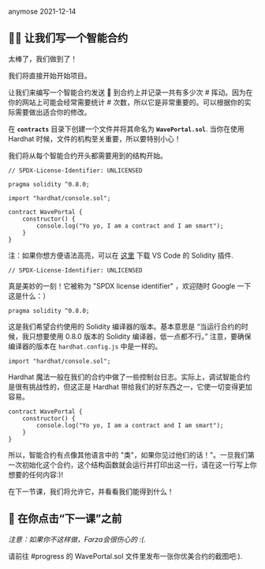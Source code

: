 anymose 2021-12-14

👩‍💻 让我们写一个智能合约
----------------------------

太棒了，我们做到了！

我们将直接开始开始项目。

让我们来编写一个智能合约发送 👋 到合约上并记录一共有多少次 # 挥动。因为在你的网站上可能会经常需要统计 # 次数，所以它是非常重要的。可以根据你的实际需要做出适合你的修改。 

在 **`contracts`** 目录下创建一个文件并将其命名为 **`WavePortal.sol`**. 当你在使用  Hardhat 时候，文件的机构至关重要，所以要特别小心！

我们将从每个智能合约开头都需要用到的结构开始。

```solidity
// SPDX-License-Identifier: UNLICENSED

pragma solidity ^0.8.0;

import "hardhat/console.sol";

contract WavePortal {
    constructor() {
        console.log("Yo yo, I am a contract and I am smart");
    }
}
```

注：如果你想方便语法高亮，可以在 [这里](https://marketplace.visualstudio.com/items?itemName=JuanBlanco.solidity) 下载 VS Code 的 Solidity 插件.

```solidity
// SPDX-License-Identifier: UNLICENSED
```

真是美妙的一刻！它被称为 "SPDX license identifier" ，欢迎随时 Google 一下这是什么：）

```solidity
pragma solidity ^0.8.0;
```

这是我们希望合约使用的 Solidity 编译器的版本。基本意思是 “当运行合约的时候，我只想要使用 0.8.0 版本的 Solidity 编译器，低一点都不行。” 注意，要确保编译器的版本在 `hardhat.config.js` 中是一样的。

```solidity
import "hardhat/console.sol";
```
Hardhat 魔法一般在我们的合约中做了一些控制台日志。实际上，调试智能合约是很有挑战性的，但这正是 Hardhat 带给我们的好东西之一，它使一切变得更加容易。

```solidity
contract WavePortal {
    constructor() {
        console.log("Yo yo, I am a contract and I am smart");
    }
}
```

所以，智能合约有点像其他语言中的 "类"，如果你见过他们的话！"。一旦我们第一次初始化这个合约，这个结构函数就会运行并打印出这一行，请在这一行写上你想要的任何内容:)!

在下一节课，我们将允许它，并看看我们能得到什么！

🚨 在你点击“下一课”之前
-------------------------------------------

*注意：如果你不这样做，Farza会很伤心的 :(.*

请前往 #progress 的 WavePortal.sol 文件里发布一张你优美合约的截图吧:).
